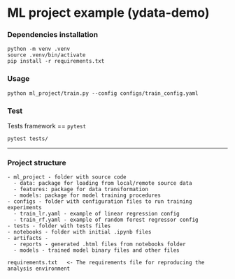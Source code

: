 # ML project example (ydata-demo)

### Dependencies installation

```
python -m venv .venv
source .venv/bin/activate
pip install -r requirements.txt
```

### Usage

`python ml_project/train.py --config configs/train_config.yaml`

### Test


Tests framework == `pytest`

`pytest tests/`

---

### Project structure

```
- ml_project - folder with source code
  - data: package for loading from local/remote source data
  - features: package for data transformation
  - models: package for model training procedures
- configs - folder with configuration files to run training experiments
  - train_lr.yaml - example of linear regression config
  - train_rf.yaml - example of random forest regressor config
- tests - folder with tests files
- notebooks - folder with initial .ipynb files
- artifacts - 
  - reports - generated .html files from notebooks folder
  - models - trained model binary files and other files

requirements.txt   <- The requirements file for reproducing the analysis environment
```
